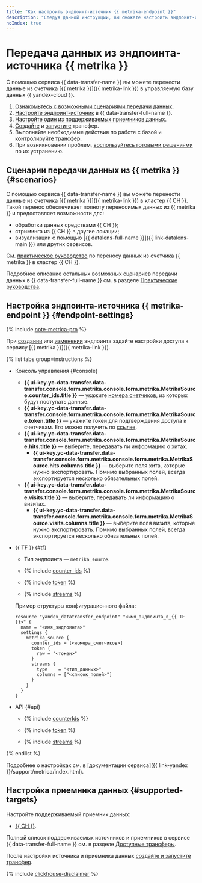 ```yaml
---
title: "Как настроить эндпоинт-источник {{ metrika-endpoint }}"
description: "Следуя данной инструкции, вы сможете настроить эндпоинт-источник {{ metrika-endpoint }}."
noIndex: true
---
```


# Передача данных из эндпоинта-источника {{ metrika }}


С помощью сервиса {{ data-transfer-name }} вы можете перенести данные из счетчика [{{ metrika }}]({{ metrika-link }}) в управляемую базу данных {{ yandex-cloud }}.

1. [Ознакомьтесь с возможными сценариями передачи данных](#scenarios).
1. [Настройте эндпоинт-источник](#endpoint-settings) в {{ data-transfer-full-name }}.
1. [Настройте один из поддерживаемых приемников данных](#supported-targets).
1. [Cоздайте](../../transfer.md#create) и [запустите](../../transfer.md#activate) трансфер.
1. Выполняйте необходимые действия по работе с базой и [контролируйте трансфер](../../monitoring.md).
1. При возникновении проблем, [воспользуйтесь готовыми решениями](../../../troubleshooting/index.md) по их устранению.

## Сценарии передачи данных из {{ metrika }} {#scenarios}

С помощью сервиса {{ data-transfer-name }} вы можете перенести данные из счетчика [{{ metrika }}]({{ metrika-link }}) в кластер {{ CH }}. Такой перенос обеспечивает полноту переносимых данных из {{ metrika }} и предоставляет возможности для:

* обработки данных средствами {{ CH }};
* стриминга из {{ CH }} в другие локации;
* визуализации с помощью [{{ datalens-full-name }}]({{ link-datalens-main }}) или других сервисов.

См. [практическое руководство](../../../tutorials/metrika-to-clickhouse.md) по переносу данных из счетчика {{ metrika }} в кластер {{ CH }}.

Подробное описание остальных возможных сценариев передачи данных в {{ data-transfer-full-name }} см. в разделе [Практические руководства](../../../tutorials/index.md).

## Настройка эндпоинта-источника {{ metrika-endpoint }} {#endpoint-settings}

{% include [note-metrica-pro](../../../../_includes/data-transfer/note-metrica-pro.md) %}

При [создании](../index.md#create) или [изменении](../index.md#update) эндпоинта задайте настройки доступа к сервису [{{ metrika }}]({{ metrika-link }}).

{% list tabs group=instructions %}

- Консоль управления {#console}

    * **{{ ui-key.yc-data-transfer.data-transfer.console.form.metrika.console.form.metrika.MetrikaSource.counter_ids.title }}** — укажите [номера счетчиков](https://yandex.ru/support/metrica/general/tag-id.html), из которых будут поступать данные.
    * **{{ ui-key.yc-data-transfer.data-transfer.console.form.metrika.console.form.metrika.MetrikaSource.token.title }}** — укажите токен для подтверждения доступа к счетчикам. Его можно получить по [ссылке](https://oauth.yandex.ru/authorize?response_type=token&client_id=36b7fc9aa96c4fa09158bcacbbdc796a).
    * **{{ ui-key.yc-data-transfer.data-transfer.console.form.metrika.console.form.metrika.MetrikaSource.hits.title }}** — выберите, передавать ли информацию о хитах.
        * **{{ ui-key.yc-data-transfer.data-transfer.console.form.metrika.console.form.metrika.MetrikaSource.hits.columns.title }}** — выберите поля хита, которые нужно экспортировать. Помимо выбранных полей, всегда экспортируется несколько обязательных полей.
    * **{{ ui-key.yc-data-transfer.data-transfer.console.form.metrika.console.form.metrika.MetrikaSource.visits.title }}** — выберите, передавать ли информацию о визитах.
        * **{{ ui-key.yc-data-transfer.data-transfer.console.form.metrika.console.form.metrika.MetrikaSource.visits.columns.title }}** — выберите поля визита, которые нужно экспортировать. Помимо выбранных полей, всегда экспортируется несколько обязательных полей.

- {{ TF }} {#tf}

    * Тип эндпоинта — `metrika_source`.

    * {% include [counter_ids](../../../../_includes/data-transfer/fields/metrika/terraform/counter-ids.md) %}

    * {% include [token](../../../../_includes/data-transfer/fields/metrika/token.md) %}

    * {% include [streams](../../../../_includes/data-transfer/fields/metrika/streams.md) %}

    Пример структуры конфигурационного файла:

    ```hcl
    resource "yandex_datatransfer_endpoint" "<имя_эндпоинта_в_{{ TF }}>" {
      name = "<имя_эндпоинта>"
      settings {
        metrika_source {
          counter_ids = [<номера_счетчиков>]
          token {
            raw = "<токен>"
          }
          streams {
            type    = "<тип_данных>"
            columns = ["<список_полей>"]
          }
        }
      }
    }
    ```

- API {#api}

    * {% include [counterIds](../../../../_includes/data-transfer/fields/metrika/api/counter-ids.md) %}

    * {% include [token](../../../../_includes/data-transfer/fields/metrika/token.md) %}

    * {% include [streams](../../../../_includes/data-transfer/fields/metrika/streams.md) %}

{% endlist %}

Подробнее о настройках см. в [документации сервиса]({{ link-yandex }}/support/metrica/index.html).

## Настройка приемника данных {#supported-targets}

Настройте поддерживаемый приемник данных:

* [{{ CH }}](../target/clickhouse.md).

Полный список поддерживаемых источников и приемников в сервисе {{ data-transfer-full-name }} см. в разделе [Доступные трансферы](../../../transfer-matrix.md).

После настройки источника и приемника данных [создайте и запустите трансфер](../../transfer.md#create).

{% include [clickhouse-disclaimer](../../../../_includes/clickhouse-disclaimer.md) %}